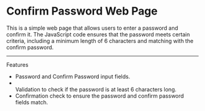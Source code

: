 <h1>Confirm Password Web Page</h1>

<p>This is a simple web page that allows users to enter a password and confirm it. The JavaScript code ensures that the password meets certain criteria, including a minimum length of 6 characters and matching with the confirm password.</p>
<hr>
Features
<ul>
<li>Password and Confirm Password input fields.</li>
<li></li>Validation to check if the password is at least 6 characters long.</li>
<li>Confirmation check to ensure the password and confirm password fields match.</li>
</ul>
